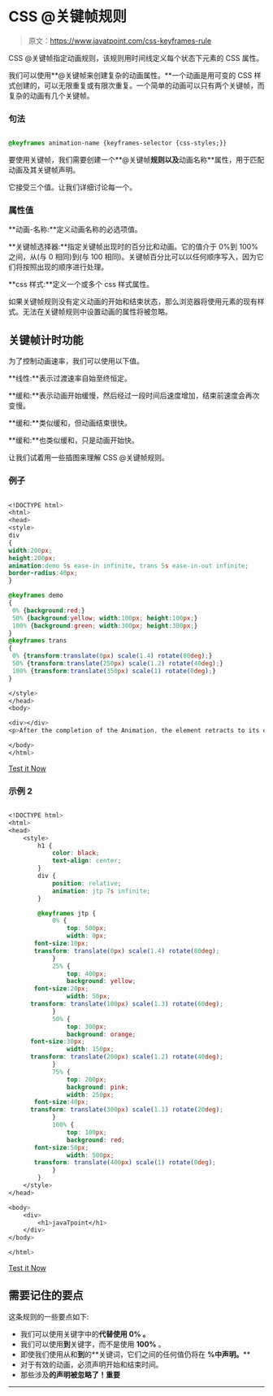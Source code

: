 # CSS @关键帧规则

> 原文：<https://www.javatpoint.com/css-keyframes-rule>

CSS @关键帧指定动画规则，该规则用时间线定义每个状态下元素的 CSS 属性。

我们可以使用**@关键帧来创建复杂的动画属性。**一个动画是用可变的 CSS 样式创建的，可以无限重复或有限次重复。一个简单的动画可以只有两个关键帧，而复杂的动画有几个关键帧。

### 句法

```css

@keyframes animation-name {keyframes-selector {css-styles;}}

```

要使用关键帧，我们需要创建一个**@关键帧**规则以及**动画名称**属性，用于匹配动画及其关键帧声明。

它接受三个值。让我们详细讨论每一个。

### 属性值

**动画-名称:**定义动画名称的必选项值。

**关键帧选择器:**指定关键帧出现时的百分比和动画。它的值介于 0%到 100%之间，从(与 0 相同)到(与 100 相同)。关键帧百分比可以以任何顺序写入，因为它们将按照出现的顺序进行处理。

**css 样式:**定义一个或多个 css 样式属性。

如果关键帧规则没有定义动画的开始和结束状态，那么浏览器将使用元素的现有样式。无法在关键帧规则中设置动画的属性将被忽略。

## 关键帧计时功能

为了控制动画速率，我们可以使用以下值。

**线性:**表示过渡速率自始至终恒定。

**缓和:**表示动画开始缓慢，然后经过一段时间后速度增加，结束前速度会再次变慢。

**缓和:**类似缓和，但动画结束很快。

**缓和:**也类似缓和，只是动画开始快。

让我们试着用一些插图来理解 CSS @关键帧规则。

### 例子

```css

<!DOCTYPE html>
<html>
<head>
<style> 
div
{
width:200px;
height:200px;
animation:demo 5s ease-in infinite, trans 5s ease-in-out infinite;
border-radius:40px;
}

@keyframes demo
{
 0% {background:red;}
 50% {background:yellow; width:100px; height:100px;}
 100% {background:green; width:300px; height:300px;}
}
@keyframes trans
{
 0% {transform:translate(0px) scale(1.4) rotate(80deg);}
 50% {transform:translate(250px) scale(1.2) rotate(40deg);}
 100% {transform:translate(350px) scale(1) rotate(0deg);}
}

</style>
</head>
<body>

<div></div>
<p>After the completion of the Animation, the element retracts to its original State </p>

</body>
</html>

```

[Test it Now](https://www.javatpoint.com/oprweb/test.jsp?filename=CSSkeyframesrule1)

### 示例 2

```css

<!DOCTYPE html> 
<html> 
<head> 
    <style>  
        h1 { 
            color: black; 
            text-align: center; 
        } 
        div { 
            position: relative; 
            animation: jtp 7s infinite; 
        } 

        @keyframes jtp { 
            0% { 
                top: 500px;  
                width: 0px;
	   font-size:10px;
	   transform: translate(0px) scale(1.4) rotate(80deg);
            } 
            25% { 
                top: 400px;  
                background: yellow;  
	   font-size:20px;
                width: 50px; 
	  transform: translate(100px) scale(1.3) rotate(60deg);
            } 
            50% { 
                top: 300px;  
                background: orange;
	  font-size:30px;
                width: 150px; 
	  transform: translate(200px) scale(1.2) rotate(40deg);
            } 
            75% { 
                top: 200px;  
                background: pink;  
                width: 250px; 
	   font-size:40px;
	  transform: translate(300px) scale(1.1) rotate(20deg);
            } 
            100% { 
                top: 100px;  
                background: red;
	   font-size:50px;
                width: 500px;			
	   transform: translate(400px) scale(1) rotate(0deg);
            } 
        } 
    </style> 
</head> 

<body> 
    <div> 
        <h1>javaTpoint</h1> 
    </div> 
</body> 

</html> 

```

[Test it Now](https://www.javatpoint.com/oprweb/test.jsp?filename=CSSkeyframesrule2)

## 需要记住的要点

这条规则的一些要点如下:

*   我们可以使用关键字中的**代替使用 **0%** 。**
*   我们可以使用**到**关键字，而不是使用 **100%** 。
*   即使我们使用从和**到**的**关键词，它们之间的任何值仍将在 **%中声明。****
*   对于有效的动画，必须声明开始和结束时间。
*   那些涉及**的声明被忽略了！重要**

* * *